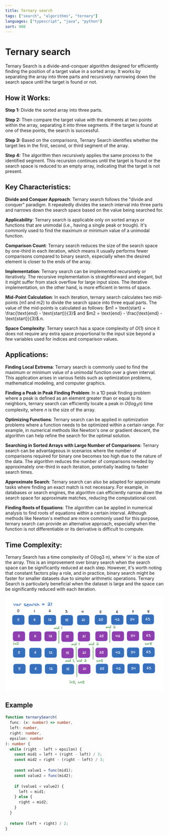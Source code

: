 ```yaml
---
title: Ternary search
tags: ["search", "algorithms", "ternary"]
languages: ["typescript", "java", "python"]
sort: 900
---
```


# Ternary search

Ternary Search is a divide-and-conquer algorithm designed for efficiently finding the position of a target value in a sorted array. It works by separating the array into three parts and recursively narrowing down the search space until the target is found or not.

## How it Works:

**Step 1:** Divide the sorted array into three parts.

**Step 2:** Then compare the target value with the elements at two points within the array, separating it into three segments. If the target is found at one of these points, the search is successful.

**Step 3:** Based on the comparisons, Ternary Search identifies whether the target lies in the first, second, or third segment of the array.

**Step 4:** The algorithm then recursively applies the same process to the identified segment. This recursion continues until the target is found or the search space is reduced to an empty array, indicating that the target is not present.

## Key Characteristics:

**Divide and Conquer Approach**: Ternary search follows the "divide and conquer" paradigm. It repeatedly divides the search interval into three parts and narrows down the search space based on the value being searched for.

**Applicability**: Ternary search is applicable only on sorted arrays or functions that are unimodal (i.e., having a single peak or trough). It's commonly used to find the maximum or minimum value of a unimodal function.

**Comparison Count**: Ternary search reduces the size of the search space by one-third in each iteration, which means it usually performs fewer comparisons compared to binary search, especially when the desired element is closer to the ends of the array.

**Implementation**: Ternary search can be implemented recursively or iteratively. The recursive implementation is straightforward and elegant, but it might suffer from stack overflow for large input sizes. The iterative implementation, on the other hand, is more efficient in terms of space.

**Mid-Point Calculation**: In each iteration, ternary search calculates two mid-points (m1 and m2) to divide the search space into three equal parts. The value of the mid-points is calculated as follows: $m1 = \text{start} + \frac{\text{end} - \text{start}}{3}$ and $m2 = \text{end} - \frac{\text{end} - \text{start}}{3}$.n.

**Space Complexity**: Ternary search has a space complexity of $O(1)$ since it does not require any extra space proportional to the input size beyond a few variables used for indices and comparison values.

## Applications:

**Finding Local Extrema**: Ternary search is commonly used to find the maximum or minimum value of a unimodal function over a given interval. This application arises in various fields such as optimization problems, mathematical modeling, and computer graphics.

**Finding a Peak in Peak Finding Problem**: In a 1D peak finding problem where a peak is defined as an element greater than or equal to its neighbors, ternary search can efficiently locate a peak in $O(\log_3{n})$ time complexity, where $n$ is the size of the array.

**Optimizing Functions**: Ternary search can be applied in optimization problems where a function needs to be optimized within a certain range. For example, in numerical methods like Newton's one or gradient descent, the algorithm can help refine the search for the optimal solution.

**Searching in Sorted Arrays with Large Number of Comparisons**: Ternary search can be advantageous in scenarios where the number of comparisons required for binary one becomes too high due to the nature of the data. The algorithm reduces the number of comparisons needed by approximately one-third in each iteration, potentially leading to faster search times.

**Approximate Search**: Ternary search can also be adapted for approximate tasks where finding an exact match is not necessary. For example, in databases or search engines, the algorithm can efficiently narrow down the search space for approximate matches, reducing the computational cost.

**Finding Roots of Equations**: The algorithm can be applied in numerical analysis to find roots of equations within a certain interval. Although methods like Newton's method are more commonly used for this purpose, ternary search can provide an alternative approach, especially when the function is not differentiable or its derivative is difficult to compute.

## Time Complexity:

Ternary Search has a time complexity of O(log3 n), where 'n' is the size of the array. This is an improvement over binary search when the search space can be significantly reduced at each step. However, it's worth noting that constant factors play a role, and in practice, binary search might be faster for smaller datasets due to simpler arithmetic operations. Ternary Search is particularly beneficial when the dataset is large and the space can be significantly reduced with each iteration.

![Ternary search](https://raw.githubusercontent.com/AndersDeath/holy-theory/main/images/ternary-search.png)

## Example

```typescript
function ternarySearch(
  func: (x: number) => number,
  left: number,
  right: number,
  epsilon: number
): number {
  while (right - left > epsilon) {
    const mid1 = left + (right - left) / 3;
    const mid2 = right - (right - left) / 3;

    const value1 = func(mid1);
    const value2 = func(mid2);

    if (value1 < value2) {
      left = mid1;
    } else {
      right = mid2;
    }
  }

  return (left + right) / 2;
}
```
